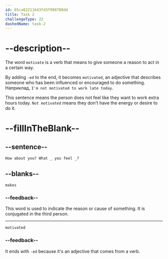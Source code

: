 ```yaml
---
id: 65ca82211643fd3f990788dd
title: Task 2
challengeType: 22
dashedName: task-2
---
```


<!--
AUDIO REFERENCE: 
"How about you? What makes you feel motivated?"
-->

# --description--

The word `motivate` is a verb that means to give someone a reason to act in a certain way.

By adding `-ed` to the end, it becomes `motivated`, an adjective that describes someone who has been influenced or encouraged to do something. Наприклад, `I'm not motivated to work late today`.

This sentence means the person does not feel like they want to work extra hours today. `Not motivated` means they don't have the energy or desire to do it.

# --fillInTheBlank--

## --sentence--

`How about you? What _ you feel _?`

## --blanks--

`makes`

### --feedback--

This word is used to indicate the reason or cause of something. It is conjugated in the third person.

---

`motivated`

### --feedback--

It ends with `-ed` because it's an adjective that comes from a verb.
